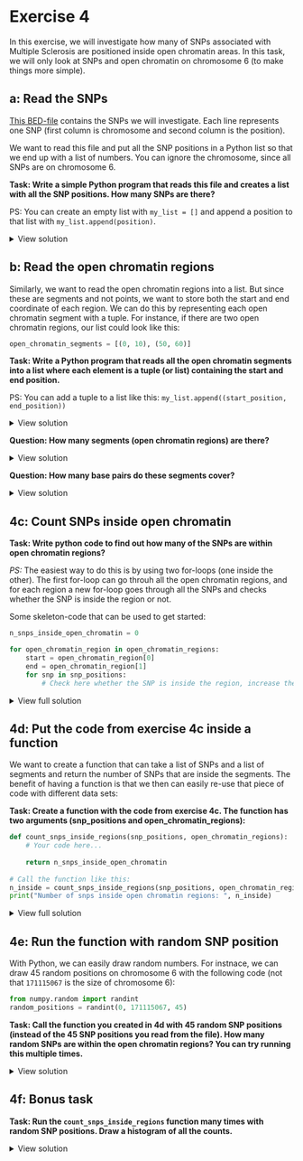 # Exercise 4

In this exercise, we will investigate how many of SNPs associated with Multiple Sclerosis are positioned inside open chromatin areas. 
In this task, we will only look at SNPs and open chromatin on chromosome 6 (to make things more simple). 

## a: Read the SNPs
[This BED-file]() contains the SNPs we will investigate. Each line represents one SNP (first column is chromosome and second column is the position).

We want to read this file and put all the SNP positions in a Python list so that we end up with a list of numbers. You can ignore the chromosome, since all SNPs are on chromosome 6.

**Task: Write a simple Python program that reads this file and creates a list with all the SNP positions. How many SNPs are there?**

PS: You can create an empty list with `my_list = []` and append a position to that list with `my_list.append(position)`.

<details>
<summary>View solution</summary>

```python
# Initialize an empty list that we will use to store the positions
snp_positions = []

# Open the file and go through the lines
snps_file = open("ms_associated_snps_chr6.bed")
for line in snps_file:
    # Split the line and get the SNP position
    splitted_line = line.split()
    snp_position = int(splitted_line[1])
    
    # Add this position to the list
    snp_positions.append(snp_position)

print("Number of snps: ", len(snp_position))
```
</details> 


## b: Read the open chromatin regions
Similarly, we want to read the open chromatin regions into a list. But since these are segments and not points, we want to store
both the start and end coordinate of each region. We can do this by representing each open chromatin segment with a tuple. 
For instance, if there are two open chromatin regions, our list could look like this:

```python
open_chromatin_segments = [(0, 10), (50, 60)]
```

**Task: Write a Python program that reads all the open chromatin segments into a list where each element is a tuple  (or list) containing the start and end position.**

PS: You can add a tuple to a list like this: `my_list.append((start_position, end_position))`


<details>
<summary>View solution</summary>

```python
# Initialize an empty list that we will use to store the positions
open_chromatin_segments = []

# Open the file and go through the lines
open_chromatin_file = open("open_chromatin_chr6.bed")
for line in open_chromatin_file:
    # Split the line and get the start and end coordinate
    splitted_line = line.split()
    start_position = int(splitted_line[1])
    end_position = int(splitted_line[2])
    
    # Add the start and end position to the list
    open_chromatin_segments.append((start_position, end_position))
```
</details> 


**Question: How many segments (open chromatin regions) are there?**
<details>
<summary>View solution</summary>

```python
print("Number of segments: ", len(open_chromatin_segments))
```

</details>


**Question: How many base pairs do these segments cover?** 
<details>
<summary>View solution</summary>

```python
n_basepairs_covered = 0
for segment in open_chromatin_segments:
    start = segment[0]
    end = segment[1]
    
    n_basepairs_covered += start - end
    
print("Number of base pairs covered: ", n_basepairs_covered)
```

</details>


## 4c: Count SNPs inside open chromatin
**Task: Write python code to find out how many of the SNPs are within open chromatin regions?**

*PS:* The easiest way to do this is by using two for-loops (one inside the other). The first for-loop can go throuh all the open chromatin regions, and for each region a new for-loop goes through all the SNPs and checks whether the SNP is inside the region or not.

Some skeleton-code that can be used to get started:
```python
n_snps_inside_open_chromatin = 0

for open_chromatin_region in open_chromatin_regions:
    start = open_chromatin_region[0]
    end = open_chromatin_region[1]
    for snp in snp_positions:
        # Check here whether the SNP is inside the region, increase the counter if it is     
```

<details>
<summary>View full solution</summary>

```python
n_snps_inside_open_chromatin = 0

for open_chromatin_region in open_chromatin_regions:
    start = open_chromatin_region[0]
    end = open_chromatin_region[1]
    for snp in snp_positions:
        # Check here whether the SNP is inside the region, increase the counter if it is     
        if snp >= start and snp < end:
            n_snps_inside_open_chromatin += 1

print("Number of SNPs inside open chromatin regions: ", n_snps_inside_open_chromatin))
```
</details>



## 4d: Put the code from exercise 4c inside a function
We want to create a function that can take a list of SNPs and a list of segments and return the number of SNPs that are inside the segments.
The benefit of having a function is that we then can easily re-use that piece of code with different data sets:

**Task: Create a function with the code from exercise 4c. The function has two arguments (snp_positions and open_chromatin_regions):**
```python
def count_snps_inside_regions(snp_positions, open_chromatin_regions):
    # Your code here...
    
    return n_snps_inside_open_chromatin
    
# Call the function like this:
n_inside = count_snps_inside_regions(snp_positions, open_chromatin_regions)
print("Number of snps inside open chromatin regions: ", n_inside)
```

<details>
<summary>View full solution</summary>

```python
def count_snps_inside_regions(snp_positions, open_chromatin_regions):
    n_snps_inside_open_chromatin = 0

    for open_chromatin_region in open_chromatin_regions:
        start = open_chromatin_region[0]
        end = open_chromatin_region[1]
        for snp in snp_positions:
            # Check here whether the SNP is inside the region, increase the counter if it is     
            if snp >= start and snp < end:
                n_snps_inside_open_chromatin += 1
        
    return n_snps_inside_open_chromatin
    
# Call the function like this:
n_inside = count_snps_inside_regions(snp_positions, open_chromatin_regions)
print("Number of snps inside open chromatin regions: ", n_inside)
```
</details>


## 4e: Run the function with random SNP position
With Python, we can easily draw random numbers. For instnace, we can draw 45 random positions on chromosome 6 with the following code (not that `171115067` is the size of chromosome 6):
```python
from numpy.random import randint
random_positions = randint(0, 171115067, 45)
```

**Task: Call the function you created in 4d with 45 random SNP positions (instead of the 45 SNP positions you read from the file). 
How many random SNPs are within the open chromatin regions? You can try running this multiple times.**

<details>
<summary>View solution</summary>

```python
from numpy.random import randint
random_positions = randint(0, 171115067, 45)

n_inside = count_snps_inside_regions(random_positions, open_chromatin_regions)
print(n_inside)
```

</details>


## 4f: Bonus task
**Task: Run the `count_snps_inside_regions` function many times with random SNP positions. Draw a histogram of all the counts.**

<details>
<summary>View solution</summary>

```python
from numpy.random import randint
import matplotlib.pyplot as plt
counts = []

for i in range(0, 100):
    random_positions = randint(0, 171115067, 45)
    count = count_snps_inside_regions(random_positions, open_chromatin_regions)
    counts.append(count) 
    
# Plot the histogram
plt.plot(counts)
plt.show()
```

